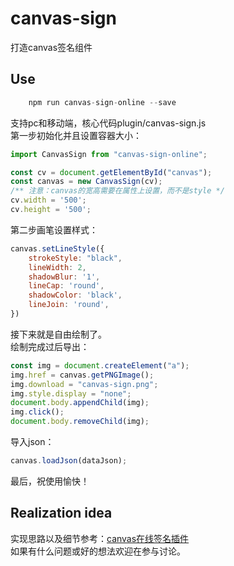 # canvas-sign
打造canvas签名组件

## Use
```js
    npm run canvas-sign-online --save
```
支持pc和移动端，核心代码plugin/canvas-sign.js  
第一步初始化并且设置容器大小：
```js
import CanvasSign from "canvas-sign-online";

const cv = document.getElementById("canvas");
const canvas = new CanvasSign(cv);
/** 注意：canvas的宽高需要在属性上设置，而不是style */
cv.width = '500';
cv.height = '500';
```
第二步画笔设置样式：
```js
canvas.setLineStyle({
    strokeStyle: "black",
    lineWidth: 2,
    shadowBlur: '1',
    lineCap: 'round',
    shadowColor: 'black',
    lineJoin: 'round',
})
```
接下来就是自由绘制了。  
绘制完成过后导出：
```js
const img = document.createElement("a");
img.href = canvas.getPNGImage();
img.download = "canvas-sign.png";
img.style.display = "none";
document.body.appendChild(img);
img.click();
document.body.removeChild(img);
```
导入json：
```js
canvas.loadJson(dataJson);
```
最后，祝使用愉快！
## Realization idea
实现思路以及细节参考：[canvas在线签名插件](https://juejin.cn/post/6989985162599596063/)  
如果有什么问题或好的想法欢迎在参与讨论。